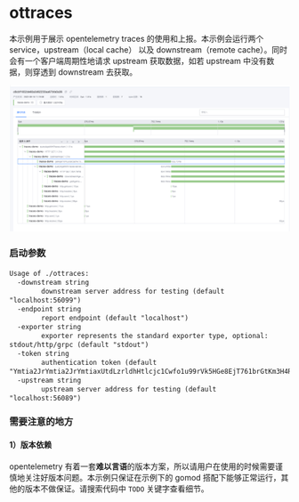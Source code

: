 # ottraces

本示例用于展示 opentelemetry traces 的使用和上报。本示例会运行两个 service，upstream（local cache） 以及 downstream（remote cache）。同时会有一个客户端周期性地请求 upstream 获取数据，如若 upstream 中没有数据，则穿透到 downstream 去获取。

![snapshot.png](./snapshot.png)

### 启动参数

```shell
Usage of ./ottraces:
  -downstream string
        downstream server address for testing (default "localhost:56099")
  -endpoint string
        report endpoint (default "localhost")
  -exporter string
        exporter represents the standard exporter type, optional: stdout/http/grpc (default "stdout")
  -token string
        authentication token (default "Ymtia2JrYmtia2JrYmtiaxUtdLzrldhHtlcjc1Cwfo1u99rVk5HGe8EjT761brGtKm3H4Ran78rWl85HwzfRgw==")
  -upstream string
        upstream server address for testing (default "localhost:56089")
```

### 需要注意的地方

#### 1）版本依赖

opentelemetry 有着一套**难以言语**的版本方案，所以请用户在使用的时候需要谨慎地关注好版本问题。本示例只保证在示例下的 gomod 搭配下能够正常运行，其他的版本不做保证。请搜索代码中 `TODO` 关键字查看细节。
